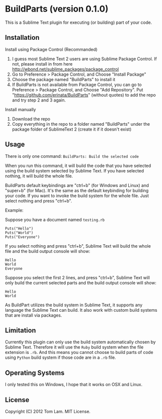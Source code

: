 # BuildParts (version 0.1.0)

This is a Sublime Text plugin for executing (or building) part of your code. 

## Installation

Install using Package Control (Recommanded)

1. I guess most Sublime Text 2 users are using Sublime Package Control. If not, please install in from here <http://wbond.net/sublime_packages/package_control>
2. Go to Preference > Package Control, and Choose "Install Package"
3. Choose the package named "BuildParts" to install it
4. If BuildParts is not available from Package Control, you can go to Preference > Package Control, and Choose "Add Repository". Put "https://github.com/erinata/BuildParts" (without quotes) to add the repo and try step 2 and 3 again.

Install manually

1. Download the repo
2. Copy everything in the repo to a folder named "BuildParts" under the package folder of SublimeText 2 (create it if it doesn't exist)

## Usage

There is only one command: `BuildParts: Build the selected code`

When you run this command, it will build the code that you have selected using the build system selected by Sublime Text. If you have selected nothing, it will build the whole file.

BuildParts default keybindings are "ctrl+b" (for Windows and Linux) and "super+b" (for Mac). It's the same as the default keybinding for building your code. If you want to invoke the build system for the whole file. Just select nothing and press "ctrl+b".

Example:

Suppose you have a document named `testing.rb`

    Puts("Hello")
    Puts("World")
    Puts("Everyone")

If you select nothing and press "ctrl+b", Sublime Text will build the whole file and the build output console will show:

    Hello
    World
    Everyone

Suppose you select the first 2 lines, and press "ctrl+b", Sublime Text will only build the current selected parts and the build output console will show:

    Hello
    World

As BuildPart utilizes the build system in Sublime Text, it supports any language the Sublime Text can build. It also work with custom build systems that are install via packages.

## Limitation

Currently this plugin can only use the build system automatically chosen by Sublime Text. Therefore it will use the `Ruby` build system when the file extension is `.rb`. And this means you cannot choose to build parts of code using `Python` build system if those code are in a `.rb` file.

## Operating Systems

I only tested this on Windows, I hope that it works on OSX and Linux.

## License

Copyright (C) 2012 Tom Lam. MIT License.
  
